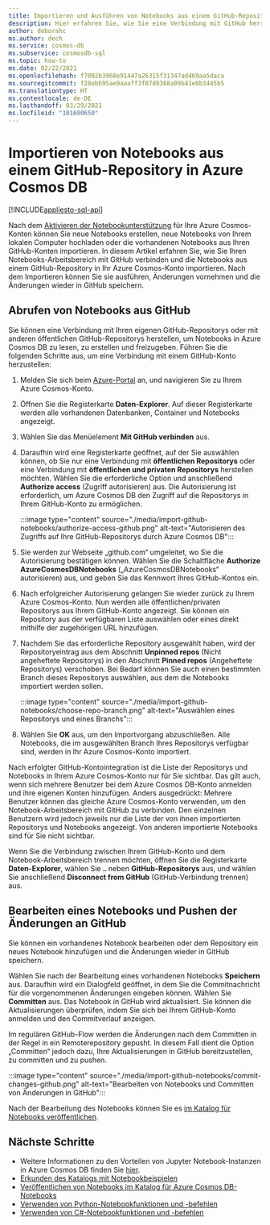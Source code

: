 ```yaml
---
title: Importieren und Ausführen von Notebooks aus einem GitHub-Repository in Azure Cosmos DB
description: Hier erfahren Sie, wie Sie eine Verbindung mit GitHub herstellen und die Notebooks aus einem GitHub-Repository in Ihr Azure Cosmos-Konto importieren. Nach dem Importieren können Sie sie ausführen, bearbeiten und die Änderungen wieder in GitHub speichern.
author: deborahc
ms.author: dech
ms.service: cosmos-db
ms.subservice: cosmosdb-sql
ms.topic: how-to
ms.date: 02/22/2021
ms.openlocfilehash: f7002b3968e91447a26315f31347ad469aa5daca
ms.sourcegitcommit: f28ebb95ae9aaaff3f87d8388a09b41e0b3445b5
ms.translationtype: HT
ms.contentlocale: de-DE
ms.lasthandoff: 03/29/2021
ms.locfileid: "101690650"
---
```

# <a name="import-notebooks-from-a-github-repo-into-azure-cosmos-db"></a>Importieren von Notebooks aus einem GitHub-Repository in Azure Cosmos DB
[!INCLUDE[appliesto-sql-api](includes/appliesto-sql-api.md)]

Nach dem [Aktivieren der Notebookunterstützung](enable-notebooks.md) für Ihre Azure Cosmos-Konten können Sie neue Notebooks erstellen, neue Notebooks von Ihrem lokalen Computer hochladen oder die vorhandenen Notebooks aus Ihren GitHub-Konten importieren. In diesem Artikel erfahren Sie, wie Sie Ihren Notebooks-Arbeitsbereich mit GitHub verbinden und die Notebooks aus einem GitHub-Repository in Ihr Azure Cosmos-Konto importieren. Nach dem Importieren können Sie sie ausführen, Änderungen vornehmen und die Änderungen wieder in GitHub speichern.

## <a name="get-notebooks-from-github"></a>Abrufen von Notebooks aus GitHub

Sie können eine Verbindung mit Ihren eigenen GitHub-Repositorys oder mit anderen öffentlichen GitHub-Repositorys herstellen, um Notebooks in Azure Cosmos DB zu lesen, zu erstellen und freizugeben. Führen Sie die folgenden Schritte aus, um eine Verbindung mit einem GitHub-Konto herzustellen:

1. Melden Sie sich beim [Azure-Portal](https://portal.azure.com/) an, und navigieren Sie zu Ihrem Azure Cosmos-Konto.

1. Öffnen Sie die Registerkarte **Daten-Explorer**. Auf dieser Registerkarte werden alle vorhandenen Datenbanken, Container und Notebooks angezeigt.

1. Wählen Sie das Menüelement **Mit GitHub verbinden** aus.

1. Daraufhin wird eine Registerkarte geöffnet, auf der Sie auswählen können, ob Sie nur eine Verbindung mit **öffentlichen Repositorys** oder eine Verbindung mit **öffentlichen und privaten Repositorys** herstellen möchten.  Wählen Sie die erforderliche Option und anschließend **Authorize access** (Zugriff autorisieren) aus. Die Autorisierung ist erforderlich, um Azure Cosmos DB den Zugriff auf die Repositorys in Ihrem GitHub-Konto zu ermöglichen.

   :::image type="content" source="./media/import-github-notebooks/authorize-access-github.png" alt-text="Autorisieren des Zugriffs auf Ihre GitHub-Repositorys durch Azure Cosmos DB":::

1. Sie werden zur Webseite „github.com“ umgeleitet, wo Sie die Autorisierung bestätigen können. Wählen Sie die Schaltfläche **Authorize AzureCosmosDBNotebooks** („AzureCosmosDBNotebooks“ autorisieren) aus, und geben Sie das Kennwort Ihres GitHub-Kontos ein.

1. Nach erfolgreicher Autorisierung gelangen Sie wieder zurück zu Ihrem Azure Cosmos-Konto. Nun werden alle öffentlichen/privaten Repositorys aus Ihrem GitHub-Konto angezeigt. Sie können ein Repository aus der verfügbaren Liste auswählen oder eines direkt mithilfe der zugehörigen URL hinzufügen.

1. Nachdem Sie das erforderliche Repository ausgewählt haben, wird der Repositoryeintrag aus dem Abschnitt **Unpinned repos** (Nicht angeheftete Repositorys) in den Abschnitt **Pinned repos** (Angeheftete Repositorys) verschoben. Bei Bedarf können Sie auch einen bestimmten Branch dieses Repositorys auswählen, aus dem die Notebooks importiert werden sollen.

   :::image type="content" source="./media/import-github-notebooks/choose-repo-branch.png" alt-text="Auswählen eines Repositorys und eines Branchs":::

1. Wählen Sie **OK** aus, um den Importvorgang abzuschließen. Alle Notebooks, die im ausgewählten Branch Ihres Repositorys verfügbar sind, werden in Ihr Azure Cosmos-Konto importiert.

Nach erfolgter GitHub-Kontointegration ist die Liste der Repositorys und Notebooks in Ihrem Azure Cosmos-Konto nur für Sie sichtbar. Das gilt auch, wenn sich mehrere Benutzer bei dem Azure Cosmos DB-Konto anmelden und ihre eigenen Konten hinzufügen. Anders ausgedrückt: Mehrere Benutzer können das gleiche Azure Cosmos-Konto verwenden, um den Notebook-Arbeitsbereich mit GitHub zu verbinden. Den einzelnen Benutzern wird jedoch jeweils nur die Liste der von ihnen importierten Repositorys und Notebooks angezeigt. Von anderen importierte Notebooks sind für Sie nicht sichtbar.

Wenn Sie die Verbindung zwischen Ihrem GitHub-Konto und dem Notebook-Arbeitsbereich trennen möchten, öffnen Sie die Registerkarte **Daten-Explorer**, wählen Sie `…` neben **GitHub-Repositorys** aus, und wählen Sie anschließend **Disconnect from GitHub** (GitHub-Verbindung trennen) aus.

## <a name="edit-a-notebook-and-push-changes-to-github"></a>Bearbeiten eines Notebooks und Pushen der Änderungen an GitHub

Sie können ein vorhandenes Notebook bearbeiten oder dem Repository ein neues Notebook hinzufügen und die Änderungen wieder in GitHub speichern.

Wählen Sie nach der Bearbeitung eines vorhandenen Notebooks **Speichern** aus. Daraufhin wird ein Dialogfeld geöffnet, in dem Sie die Commitnachricht für die vorgenommenen Änderungen eingeben können. Wählen Sie **Committen** aus. Das Notebook in GitHub wird aktualisiert. Sie können die Aktualisierungen überprüfen, indem Sie sich bei Ihrem GitHub-Konto anmelden und den Commitverlauf anzeigen.

Im regulären GitHub-Flow werden die Änderungen nach dem Committen in der Regel in ein Remoterepository gepusht. In diesem Fall dient die Option „Committen“ jedoch dazu, Ihre Aktualisierungen in GitHub bereitzustellen, zu committen und zu pushen.

:::image type="content" source="./media/import-github-notebooks/commit-changes-github.png" alt-text="Bearbeiten von Notebooks und Committen von Änderungen in GitHub":::

Nach der Bearbeitung des Notebooks können Sie es [im Katalog für Notebooks veröffentlichen](publish-notebook-gallery.md). 

## <a name="next-steps"></a>Nächste Schritte

* Weitere Informationen zu den Vorteilen von Jupyter Notebook-Instanzen in Azure Cosmos DB finden Sie [hier](cosmosdb-jupyter-notebooks.md).
* [Erkunden des Katalogs mit Notebookbeispielen](https://cosmos.azure.com/gallery.html)
* [Veröffentlichen von Notebooks im Katalog für Azure Cosmos DB-Notebooks](publish-notebook-gallery.md)
* [Verwenden von Python-Notebookfunktionen und -befehlen](use-python-notebook-features-and-commands.md)
* [Verwenden von C#-Notebookfunktionen und -befehlen](use-csharp-notebook-features-and-commands.md)
